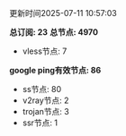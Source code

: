 更新时间2025-07-11 10:57:03

**总订阅: 23**
**总节点: 4970**
- vless节点: 7

**google ping有效节点: 86**
- ss节点: 80
- v2ray节点: 2
- trojan节点: 3
- ssr节点: 1
